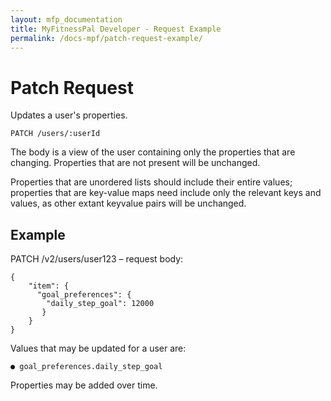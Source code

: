 ```yaml
---
layout: mfp_documentation
title: MyFitnessPal Developer - Request Example
permalink: /docs-mpf/patch-request-example/
---
```


# Patch Request

Updates a user's properties.

    PATCH ​/users/​:userId

The body is a view of the user containing only the properties that are changing. Properties that are not present will be unchanged.

Properties that are unordered lists should include their entire values; properties that are key-value maps need include only the relevant keys and values, as other extant key­value pairs will be unchanged.

## Example

PATCH /v2/users/user123​ – request body:

    {
        "item": {
          "goal_preferences": {
            "daily_step_goal": 12000
           }
        } 
    }
    
Values that may be updated for a user are:

    ● goal_preferences.daily_step_goal

Properties may be added over time.